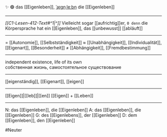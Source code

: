 ✨ 🟢 das [[Eigenleben]], [ˈaɪ̯ɡn̩ˌleːbn̩](https://youglish.com/pronounce/Eigenleben/german)
die [[Eigenleben]]

---
*[[C1-Lesen-412-Text#^1|^]]* Vielleicht sogar [[aufrichtig]]er, `0 denn` die Körpersprache hat ein [[Eigenleben]], das [[unbewusst]] [[abläuft]]

---
= [[Autonomie]], [[Selbstständigkeit]]
≈ [[Unabhängigkeit]], [[Individualität]], [[Eigenart]], [[Besonderheit]]
≠ [[Abhängigkeit]], [[Fremdbestimmung]]

---
independent existence, life of its own  
собственная жизнь, самостоятельное существование

---
[[eigenständig]], [[Eigenart]], [[eigen]]

---
[[Eigen]]|[[leb]]|[[en]]
[[Eigen]] + [[Leben]]


---
N: das [[Eigenleben]], die [[Eigenleben]]
A: das [[Eigenleben]], die [[Eigenleben]]
G: des [[Eigenlebens]], der [[Eigenleben]]
D: dem [[Eigenleben]], den [[Eigenleben]]

#Neuter 